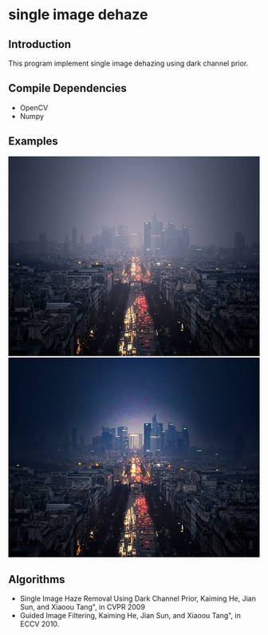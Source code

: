 # single image dehaze
## Introduction
This program implement single image dehazing using dark channel prior. 

## Compile Dependencies
- OpenCV
- Numpy

## Examples
<center>
<img src="./test.png"  height = "400"  />
<img src="./result.png"   height = "400"  />
</center>


## Algorithms
- Single Image Haze Removal Using Dark Channel Prior, Kaiming He, Jian Sun, and Xiaoou Tang", in CVPR 2009 
- Guided Image Filtering, Kaiming He, Jian Sun, and Xiaoou Tang", in ECCV 2010.
